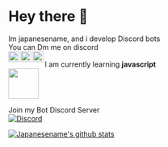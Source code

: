 # Hey there 👋

Im japanesename, and i develop Discord bots<br>
You can Dm me on discord<br>
<a href="https://discord.bio/p/redshades">
  <img align="left" alt="Discord profile" width="21px" src="https://raw.githubusercontent.com/anuraghazra/anuraghazra/master/assets/discord-round.svg" />
</a>
<a href="https://www.reddit.com/user/japanesename69">
  <img align="left" alt="Reddit profile" width="21px" src="https://cdn.iconscout.com/icon/free/png-256/reddit-164-675841.png" />
</a>
<a href="https://discord.com/api/oauth2/authorize?client_id=764759785114697748&permissions=470083798&scope=bot">
  <img align="left" alt="Discord Bot invite link" width="21px" src="https://cdn.discordapp.com/attachments/740083471476850710/780834744883347476/arimo_logo.png" />
</a>
<br>
I am currently learning **javascript** <br>
<img src="https://camo.githubusercontent.com/5cedcd4aca1cbeb22beb77528432529c7966aa58/687474703a2f2f33636f6e31342e62697a2f636f64652f5f646174612f6a732f696e74726f2f6a732d6c6f676f2e706e67" width="60" height="60">

Join my Bot Discord Server<br>
[![Discord](https://img.shields.io/discord/746068134577832007?label=Discord%20server&style=for-the-badge)](https://discord.gg/WH9Gg6q)<br>

[![Japanesename's github stats](https://github-readme-stats.vercel.app/api?username=japanesename&show_icons=true&theme=radical)](https://github.com/japanesename/github-readme-stats)<br>
